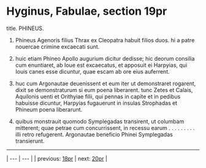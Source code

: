 # Hyginus, Fabulae, section 19pr

title. PHINEUS.



1. Phineus Agenoris filius Thrax ex Cleopatra habuit filios duos. hi a patre nouercae crimine excaecati sunt.



2. huic etiam Phineo Apollo augurium dicitur dedisse; hic deorum consilia cum enuntiaret, ab Ioue est excaecatus, et apposuit ei Harpyias, qui Iouis canes esse dicuntur, quae escam ab ore eius auferrent.



3. huc cum Argonautae deuenissent et eum iter ut demonstraret rogarent, dixit se demonstraturum si eum poena liberarent. tunc Zetes et Calais, Aquilonis uenti et Orithyiae filii, qui pennas in capite et in pedibus habuisse dicuntur, Harpyias fugauerunt in insulas Strophadas et Phineum poena liberarunt.



4. quibus monstrauit quomodo Symplegadas transirent, ut columbam mitterent; quae petrae cum concurrissent, in recessu earum . . . . . . . . . illi retro refugerent. Argonautae beneficio Phinei Symplegadas transierunt.



---

| --- | --- |
| previous: [18pr](../18pr/) | next: [20pr](../20pr/) |